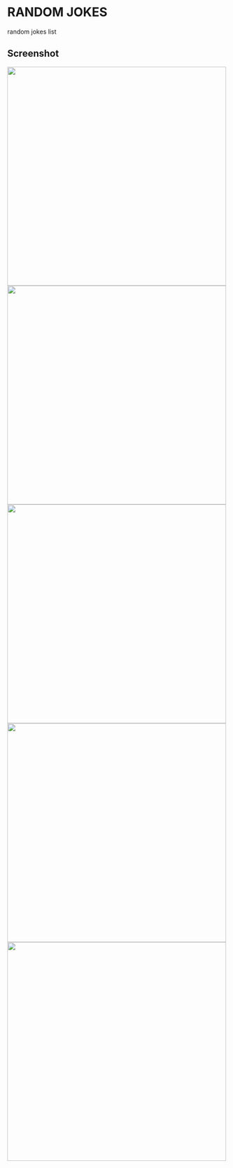# RANDOM JOKES

random jokes list

## Screenshot

<img src = "" height="500px"/>
<img src = "" height="500px"/>
<img src = "" height="500px"/>
<img src = "" height="500px"/>
<img src = "" height="500px"/>
